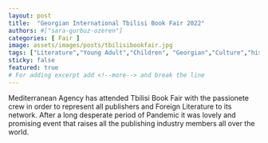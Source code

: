 ```yaml
---
layout: post
title:  "Georgian International Tbilisi Book Fair 2022"
authors: #["sara-gurbuz-ozeren"]
categories: [ Fair ]
image: assets/images/posts/tbilisibookfair.jpg
tags: ["Literature","Young Adult","Children", "Georgian","Culture","history"]
sticky: false
featured: true
# For adding excerpt add <!--more--> and break the line
---
```


Mediterranean Agency has attended Tbilisi Book Fair with the passionete crew in order to represent all publishers and Foreign Literature to its network. After a long desperate period of Pandemic it was lovely and promising event that raises all the publishing industry members all over the world.